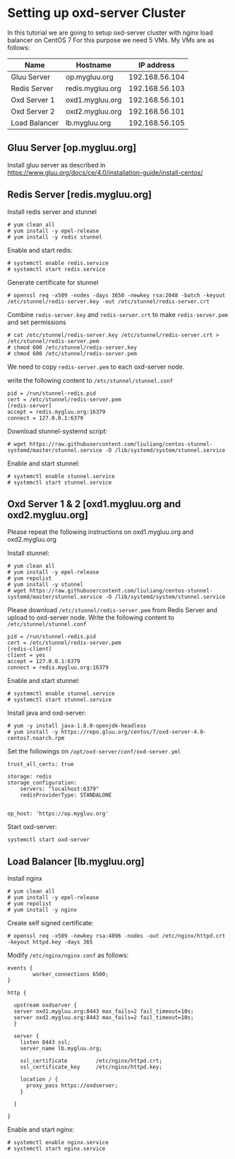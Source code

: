 # Setting up oxd-server Cluster

In this tutorial we are going to setup oxd-server cluster with nginx load balancer on CentOS 7
For this purpose we need 5 VMs. My VMs are as follows:

| Name          | Hostname          | IP address        |
| ------------- |-------------------| ------------------|
| Gluu Server   | op.mygluu.org     | 192.168.56.104    |
| Redis Server  | redis.mygluu.org  | 192.168.56.103    |
| Oxd Server 1  | oxd1.mygluu.org   | 192.168.56.101    |
| Oxd Server 2  | oxd2.mygluu.org   | 192.168.56.101    |
| Load Balancer | lb.mygluu.org     | 192.168.56.105    |


## Gluu Server [op.mygluu.org]

Install gluu server as described in https://www.gluu.org/docs/ce/4.0/installation-guide/install-centos/

## Redis Server [redis.mygluu.org]

Install redis server and stunnel

```
# yum clean all
# yum install -y epel-release
# yum install -y redis stunnel
```

Enable and start redis:

```
# systemctl enable redis.service
# systemctl start redis.service
```

Generate certificate for stunnel
```
# openssl req -x509 -nodes -days 3650 -newkey rsa:2048 -batch -keyout /etc/stunnel/redis-server.key -out /etc/stunnel/redis-server.crt
```

Combine `redis-server.key` and `redis-server.crt` to make `redis-server.pem` and set permissions

```
# cat /etc/stunnel/redis-server.key /etc/stunnel/redis-server.crt > /etc/stunnel/redis-server.pem
# chmod 600 /etc/stunnel/redis-server.key
# chmod 600 /etc/stunnel/redis-server.pem
```

We need to copy `redis-server.pem` to each oxd-server node.

write the following content to `/etc/stunnel/stunnel.conf`

```
pid = /run/stunnel-redis.pid
cert = /etc/stunnel/redis-server.pem
[redis-server]
accept = redis.mygluu.org:16379
connect = 127.0.0.1:6379
```

Download stunnel-systemd script:

```
# wget https://raw.githubusercontent.com/liuliang/centos-stunnel-systemd/master/stunnel.service -O /lib/systemd/system/stunnel.service
```

Enable and start stunnel:

```
# systemctl enable stunnel.service
# systemctl start stunnel.service
```

## Oxd Server 1 & 2 [oxd1.mygluu.org and oxd2.mygluu.org]

Please repeat the following instructions on oxd1.mygluu.org and oxd2.mygluu.org

Install stunnel:

```
# yum clean all
# yum install -y epel-release
# yum repolist
# yum install -y stunnel
# wget https://raw.githubusercontent.com/liuliang/centos-stunnel-systemd/master/stunnel.service -O /lib/systemd/system/stunnel.service
```

Please download `/etc/stunnel/redis-server.pem` from Redis Server and upload to oxd-server node.
Write the following content to `/etc/stunnel/stunnel.conf`

```
pid = /run/stunnel-redis.pid
cert = /etc/stunnel/redis-server.pem
[redis-client]
client = yes
accept = 127.0.0.1:6379
connect = redis.mygluu.org:16379
```

Enable and start stunnel:

```
# systemctl enable stunnel.service
# systemctl start stunnel.service
```

Install java and oxd-server:

```
# yum -y install java-1.8.0-openjdk-headless
# yum install -y https://repo.gluu.org/centos/7/oxd-server-4.0-centos7.noarch.rpm
```

Set the followings on `/opt/oxd-server/conf/oxd-server.yml`

```
trust_all_certs: true

storage: redis
storage_configuration:
    servers: "localhost:6379"
    redisProviderType: STANDALONE


op_host: 'https://op.mygluu.org'

```

Start oxd-server:

```
systemctl start oxd-server
```

## Load Balancer [lb.mygluu.org]

Install nginx

```
# yum clean all
# yum install -y epel-release
# yum repolist
# yum install -y nginx
```

Create self signed certificate:

```
# openssl req -x509 -newkey rsa:4096 -nodes -out /etc/nginx/httpd.crt -keyout httpd.key -days 365
```

Modify `/etc/nginx/nginx.conf` as follows: 

```
events {
        worker_connections 6500;
}

http {

  upstream oxdserver {
  server oxd1.mygluu.org:8443 max_fails=2 fail_timeout=10s;
  server oxd2.mygluu.org:8443 max_fails=2 fail_timeout=10s;
  }

  server {
    listen 8443 ssl;
    server_name lb.mygluu.org;

    ssl_certificate         /etc/nginx/httpd.crt;
    ssl_certificate_key     /etc/nginx/httpd.key;

    location / {
      proxy_pass https://oxdserver;
    }

  }

}
```

Enable and start nginx:

```
# systemctl enable nginx.service
# systemctl start nginx.service
```
